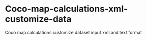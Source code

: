# Coco-map-calculations-xml-customize-data
Coco map calculations customize dataset input xml and text format
